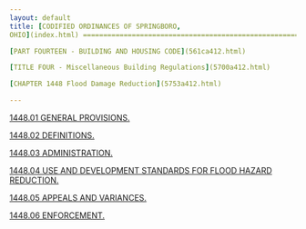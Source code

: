 ```yaml
---
layout: default 
title: [CODIFIED ORDINANCES OF SPRINGBORO,
OHIO](index.html) =====================================================

[PART FOURTEEN - BUILDING AND HOUSING CODE](561ca412.html)

[TITLE FOUR - Miscellaneous Building Regulations](5700a412.html)

[CHAPTER 1448 Flood Damage Reduction](5753a412.html)

---
```


[1448.01 GENERAL PROVISIONS.](5767a412.html)

[1448.02 DEFINITIONS.](5794a412.html)

[1448.03 ADMINISTRATION.](57d2a412.html)

[1448.04 USE AND DEVELOPMENT STANDARDS FOR FLOOD HAZARD
REDUCTION.](5825a412.html)

[1448.05 APPEALS AND VARIANCES.](586aa412.html)

[1448.06 ENFORCEMENT.](58a0a412.html)
